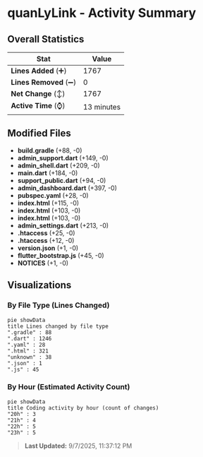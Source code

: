 # quanLyLink - Activity Summary 

## Overall Statistics

| Stat                   | Value                                                             |
| ---------------------- | ----------------------------------------------------------------- |
| **Lines Added** (➕)   | 1767                                          |
| **Lines Removed** (➖) | 0                                        |
| **Net Change** (↕)    | 1767                |
| **Active Time** (⌚)   | 13 minutes |


## Modified Files
- **build.gradle** (+88, -0)
- **admin_support.dart** (+149, -0)
- **admin_shell.dart** (+209, -0)
- **main.dart** (+184, -0)
- **support_public.dart** (+94, -0)
- **admin_dashboard.dart** (+397, -0)
- **pubspec.yaml** (+28, -0)
- **index.html** (+115, -0)
- **index.html** (+103, -0)
- **index.html** (+103, -0)
- **admin_settings.dart** (+213, -0)
- **.htaccess** (+25, -0)
- **.htaccess** (+12, -0)
- **version.json** (+1, -0)
- **flutter_bootstrap.js** (+45, -0)
- **NOTICES** (+1, -0)

## Visualizations

### By File Type (Lines Changed)

```mermaid
pie showData
title Lines changed by file type
".gradle" : 88
".dart" : 1246
".yaml" : 28
".html" : 321
"unknown" : 38
".json" : 1
".js" : 45
```

### By Hour (Estimated Activity Count)

```mermaid
pie showData
title Coding activity by hour (count of changes)
"20h" : 3
"21h" : 4
"22h" : 5
"23h" : 5
```


> **Last Updated:** 9/7/2025, 11:37:12 PM